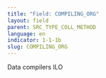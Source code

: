```yaml
---
title: "Field: COMPILING_ORG"
layout: field
parent: SRC_TYPE_COLL_METHOD
language: en
indicator: 1-1-1b
slug: COMPILING_ORG
---
```

Data compilers
ILO